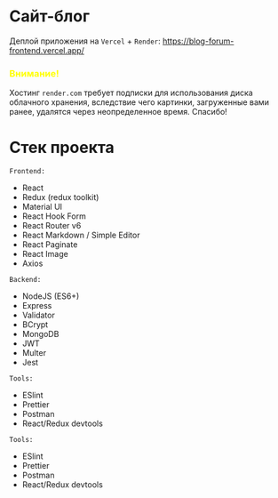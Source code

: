 # Сайт-блог

Деплой приложения на `Vercel` + `Render`: https://blog-forum-frontend.vercel.app/

### <span style="color: yellow"> Внимание! </span>

Хостинг `render.com` требует подписки для использования диска облачного хранения, вследствие чего картинки, загруженные вами ранее, удалятся через неопределенное время. Спасибо!

# Стек проекта

`Frontend:`

<ul>
  <li>React</li>
  <li>Redux (redux toolkit)</li>
  <li>Material UI</li>
  <li>React Hook Form</li>
  <li>React Router v6</li>
  <li>React Markdown / Simple Editor</li>
  <li>React Paginate</li>
  <li>React Image</li>
  <li>Axios</li>
</ul>

`Backend:`

<ul>
  <li>NodeJS (ES6+)</li>
  <li>Express</li>
  <li>Validator</li>
  <li>BCrypt</li>
  <li>MongoDB</li>
  <li>JWT</li>
  <li>Multer</li>
  <li>Jest</li>
</ul>

`Tools:`

<ul>
  <li>ESlint</li>
  <li>Prettier</li>
  <li>Postman</li>
  <li>React/Redux devtools</li>
</ul>

`Tools:`

<ul>
  <li>ESlint</li>
  <li>Prettier</li>
  <li>Postman</li>
  <li>React/Redux devtools</li>
</ul>
